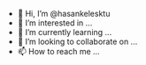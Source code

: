 - 👋 Hi, I’m @hasankelesktu
- 👀 I’m interested in ...
- 🌱 I’m currently learning ...
- 💞️ I’m looking to collaborate on ...
- 📫 How to reach me ...

<!---
hasankelesktu/hasankelesktu is a ✨ special ✨ repository because its `README.md` (this file) appears on your GitHub profile.
You can click the Preview link to take a look at your changes.
--->
